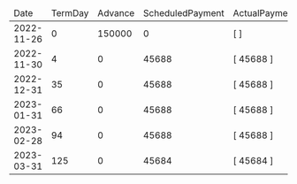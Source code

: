 <table><thead><tr><td>Date</td><td>TermDay</td><td>Advance</td><td>ScheduledPayment</td><td>ActualPayments</td><td>NetEffect</td><td>PaymentStatus</td><td>BalanceStatus</td><td>CumulativeInterest</td><td>NewInterest</td><td>NewPenaltyCharges</td><td>PrincipalPortion</td><td>ProductFeesPortion</td><td>InterestPortion</td><td>PenaltyChargesPortion</td><td>ProductFeesRefund</td><td>PrincipalBalance</td><td>ProductFeesBalance</td><td>InterestBalance</td><td>PenaltyChargesBalance</td></tr></thead><tbody><tr><td>2022-11-26</td><td>0</td><td>150000</td><td>0</td><td>[  ]</td><td>0</td><td>ValueNone</td><td>OpenBalance</td><td>0</td><td>0</td><td>0</td><td>0</td><td>0</td><td>0</td><td>0</td><td>0</td><td>150000</td><td>0</td><td>0</td><td>0</td></tr><tr><td>2022-11-30</td><td>4</td><td>0</td><td>45688</td><td>[ 45688 ]</td><td>45688</td><td>PaymentMade</td><td>OpenBalance</td><td>4800</td><td>4800</td><td>0</td><td>40888</td><td>0</td><td>4800</td><td>0</td><td>0</td><td>109112</td><td>0</td><td>0</td><td>0</td></tr><tr><td>2022-12-31</td><td>35</td><td>0</td><td>45688</td><td>[ 45688 ]</td><td>45688</td><td>PaymentMade</td><td>OpenBalance</td><td>31860</td><td>27060</td><td>0</td><td>18628</td><td>0</td><td>27060</td><td>0</td><td>0</td><td>90484</td><td>0</td><td>0</td><td>0</td></tr><tr><td>2023-01-31</td><td>66</td><td>0</td><td>45688</td><td>[ 45688 ]</td><td>45688</td><td>PaymentMade</td><td>OpenBalance</td><td>54300</td><td>22440</td><td>0</td><td>23248</td><td>0</td><td>22440</td><td>0</td><td>0</td><td>67236</td><td>0</td><td>0</td><td>0</td></tr><tr><td>2023-02-28</td><td>94</td><td>0</td><td>45688</td><td>[ 45688 ]</td><td>45688</td><td>PaymentMade</td><td>OpenBalance</td><td>69361</td><td>15061</td><td>0</td><td>30627</td><td>0</td><td>15061</td><td>0</td><td>0</td><td>36609</td><td>0</td><td>0</td><td>0</td></tr><tr><td>2023-03-31</td><td>125</td><td>0</td><td>45684</td><td>[ 45684 ]</td><td>45684</td><td>PaymentMade</td><td>OpenBalance</td><td>78440</td><td>9079</td><td>0</td><td>36605</td><td>0</td><td>9079</td><td>0</td><td>0</td><td>4</td><td>0</td><td>0</td><td>0</td></tr></tbody></table>